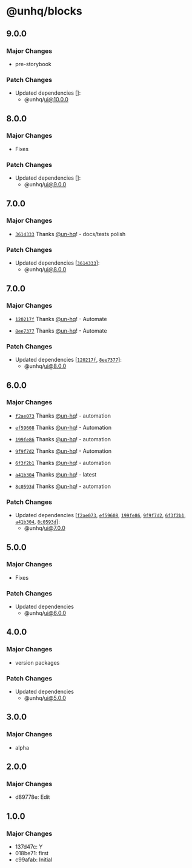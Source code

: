 # @unhq/blocks

## 9.0.0

### Major Changes

- pre-storybook

### Patch Changes

- Updated dependencies []:
  - @unhq/ui@10.0.0

## 8.0.0

### Major Changes

- Fixes

### Patch Changes

- Updated dependencies []:
  - @unhq/ui@9.0.0

## 7.0.0

### Major Changes

- [`3614333`](https://github.com/un-hq/unui/commit/3614333ad637deae8a59505a7801a19132f97b70) Thanks [@un-hq](https://github.com/un-hq)! - docs/tests polish

### Patch Changes

- Updated dependencies [[`3614333`](https://github.com/un-hq/unui/commit/3614333ad637deae8a59505a7801a19132f97b70)]:
  - @unhq/ui@8.0.0

## 7.0.0

### Major Changes

- [`120217f`](https://github.com/un-hq/unui/commit/120217f70f308c78c2fd6f4edb72e9ce10842037) Thanks [@un-hq](https://github.com/un-hq)! - Automate

- [`8ee7377`](https://github.com/un-hq/unui/commit/8ee73773e60a41a056d9adc8cae99ff69ce0d06b) Thanks [@un-hq](https://github.com/un-hq)! - Automate

### Patch Changes

- Updated dependencies [[`120217f`](https://github.com/un-hq/unui/commit/120217f70f308c78c2fd6f4edb72e9ce10842037), [`8ee7377`](https://github.com/un-hq/unui/commit/8ee73773e60a41a056d9adc8cae99ff69ce0d06b)]:
  - @unhq/ui@8.0.0

## 6.0.0

### Major Changes

- [`f2ae073`](https://github.com/un-hq/unui/commit/f2ae073af5dd5917c0eb42288b045f81c899a476) Thanks [@un-hq](https://github.com/un-hq)! - automation

- [`ef59608`](https://github.com/un-hq/unui/commit/ef59608619a0e81679b1b6d6a79a7d5f248340f3) Thanks [@un-hq](https://github.com/un-hq)! - Automation

- [`199fe86`](https://github.com/un-hq/unui/commit/199fe86e416a64ac555fce56e4c1379d0c57cb12) Thanks [@un-hq](https://github.com/un-hq)! - automation

- [`9f9f7d2`](https://github.com/un-hq/unui/commit/9f9f7d238beaa1f5029014e7deba32eb9aab9c81) Thanks [@un-hq](https://github.com/un-hq)! - Automation

- [`6f3f2b1`](https://github.com/un-hq/unui/commit/6f3f2b11ddbd430f5b57171efd5a7ab2d3c94305) Thanks [@un-hq](https://github.com/un-hq)! - automation

- [`a41b304`](https://github.com/un-hq/unui/commit/a41b304db1a7accfd071126631e5ab1188753dde) Thanks [@un-hq](https://github.com/un-hq)! - latest

- [`8c0593d`](https://github.com/un-hq/unui/commit/8c0593dbaf3658fa5b36032e13fab6648b60b131) Thanks [@un-hq](https://github.com/un-hq)! - automation

### Patch Changes

- Updated dependencies [[`f2ae073`](https://github.com/un-hq/unui/commit/f2ae073af5dd5917c0eb42288b045f81c899a476), [`ef59608`](https://github.com/un-hq/unui/commit/ef59608619a0e81679b1b6d6a79a7d5f248340f3), [`199fe86`](https://github.com/un-hq/unui/commit/199fe86e416a64ac555fce56e4c1379d0c57cb12), [`9f9f7d2`](https://github.com/un-hq/unui/commit/9f9f7d238beaa1f5029014e7deba32eb9aab9c81), [`6f3f2b1`](https://github.com/un-hq/unui/commit/6f3f2b11ddbd430f5b57171efd5a7ab2d3c94305), [`a41b304`](https://github.com/un-hq/unui/commit/a41b304db1a7accfd071126631e5ab1188753dde), [`8c0593d`](https://github.com/un-hq/unui/commit/8c0593dbaf3658fa5b36032e13fab6648b60b131)]:
  - @unhq/ui@7.0.0

## 5.0.0

### Major Changes

- Fixes

### Patch Changes

- Updated dependencies
  - @unhq/ui@6.0.0

## 4.0.0

### Major Changes

- version packages

### Patch Changes

- Updated dependencies
  - @unhq/ui@5.0.0

## 3.0.0

### Major Changes

- alpha

## 2.0.0

### Major Changes

- d89778e: Edit

## 1.0.0

### Major Changes

- 137d47c: Y
- 018be71: first
- c99afab: Initial
